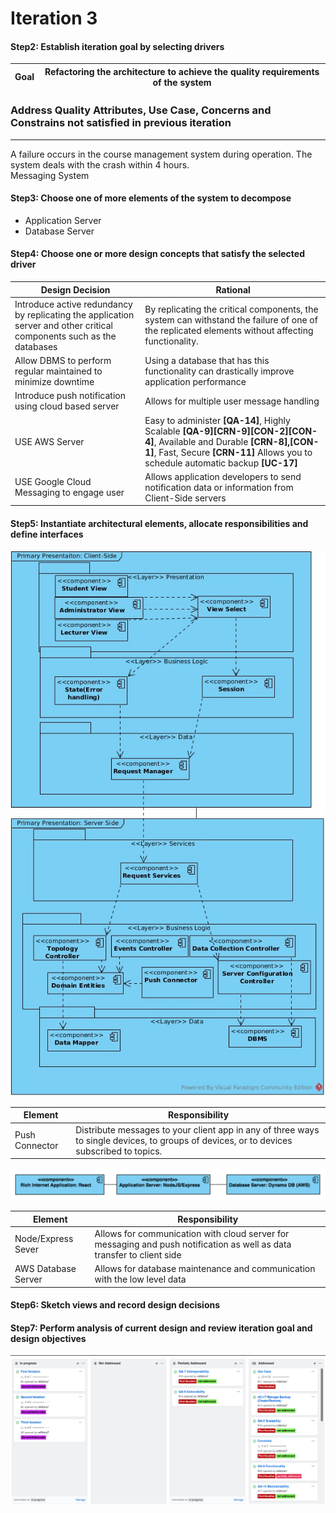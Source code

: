 # Iteration 3

#### Step2: Establish iteration goal by selecting drivers
Goal|Refactoring the architecture to achieve the quality requirements of the system|
--|--

### Address Quality Attributes, Use Case, Concerns and Constrains not satisfied in previous iteration
---
A failure occurs in the course management system during operation. The system deals with the crash within 4 hours.
<br>
Messaging System

#### Step3: Choose one of more elements of the system to decompose
* Application Server
* Database Server
#### Step4: Choose one or more design concepts that satisfy the selected driver
Design Decision| Rational|
-|-
Introduce active redundancy by replicating the application server and other critical components such as the databases|By replicating the critical components, the system can withstand the failure of one of the replicated elements without affecting functionality.
Allow DBMS to perform regular maintained to minimize downtime| Using a database that has this functionality can drastically improve application performance|
Introduce push notification using cloud based server| Allows for multiple user message handling|
USE AWS Server|Easy to administer **[QA-14]**, Highly Scalable **[QA-9][CRN-9][CON-2][CON-4]**, Available and Durable **[CRN-8],[CON-1]**, Fast, Secure **[CRN-11]** Allows you to schedule automatic backup **[UC-17]**
USE Google Cloud Messaging to engage user|Allows application developers to send notification data or information from Client-Side servers|

#### Step5: Instantiate architectural elements, allocate responsibilities and define interfaces
![](images/second.jpg)

Element|Responsibility |
-|-
Push Connector|Distribute messages to your client app in any of three ways to single devices, to groups of devices, or to devices subscribed to topics.|

![](images/specificArchitecture.png)

Element|Responsibility|
-|-
Node/Express Sever|Allows for communication with cloud server for messaging and push notification as well as data transfer to client side|
AWS Database Server| Allows for database maintenance and communication with the low level data|

#### Step6: Sketch views and record design decisions

#### Step7: Perform analysis of current design and review iteration goal and design objectives
![](images/thirdItr.png)

